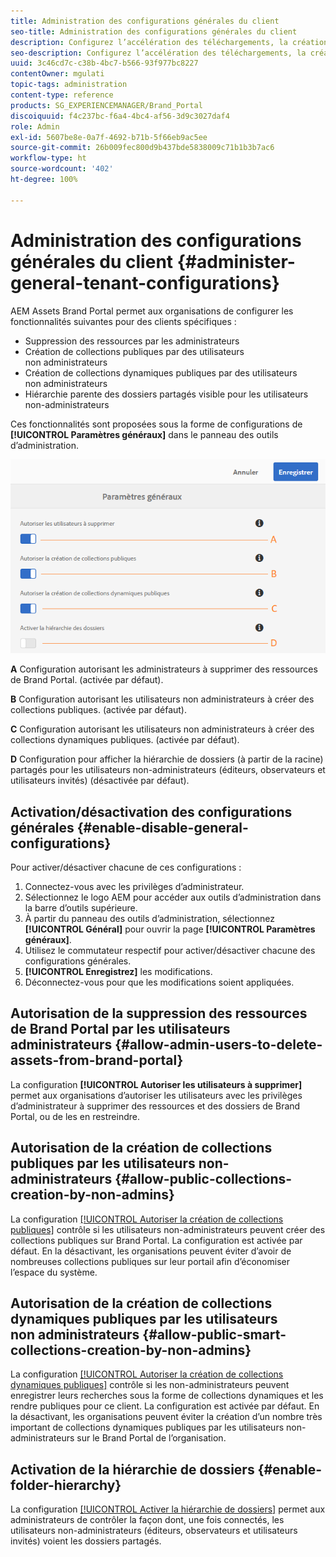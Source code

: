 ```yaml
---
title: Administration des configurations générales du client
seo-title: Administration des configurations générales du client
description: Configurez l’accélération des téléchargements, la création de collections publiques, dynamiques ou non, et permettez aux utilisateurs administrateurs de supprimer des ressources sur les clients.
seo-description: Configurez l’accélération des téléchargements, la création de collections publiques, dynamiques ou non, et permettez aux utilisateurs administrateurs de supprimer des ressources sur les clients.
uuid: 3c46cd7c-c38b-4bc7-b566-93f977bc8227
contentOwner: mgulati
topic-tags: administration
content-type: reference
products: SG_EXPERIENCEMANAGER/Brand_Portal
discoiquuid: f4c237bc-f6a4-4bc4-af56-3d9c3027daf4
role: Admin
exl-id: 5607be8e-0a7f-4692-b71b-5f66eb9ac5ee
source-git-commit: 26b009fec800d9b437bde5838009c71b1b3b7ac6
workflow-type: ht
source-wordcount: '402'
ht-degree: 100%

---
```


# Administration des configurations générales du client {#administer-general-tenant-configurations}

AEM Assets Brand Portal permet aux organisations de configurer les fonctionnalités suivantes pour des clients spécifiques :

* Suppression des ressources par les administrateurs
* Création de collections publiques par des utilisateurs non administrateurs
* Création de collections dynamiques publiques par des utilisateurs non administrateurs
* Hiérarchie parente des dossiers partagés visible pour les utilisateurs non-administrateurs

Ces fonctionnalités sont proposées sous la forme de configurations de **[!UICONTROL Paramètres généraux]** dans le panneau des outils d’administration.

![](assets/general-config.png)

**A** Configuration autorisant les administrateurs à supprimer des ressources de Brand Portal. (activée par défaut).

**B** Configuration autorisant les utilisateurs non administrateurs à créer des collections publiques. (activée par défaut).

**C** Configuration autorisant les utilisateurs non administrateurs à créer des collections dynamiques publiques. (activée par défaut).

**D** Configuration pour afficher la hiérarchie de dossiers (à partir de la racine) partagés pour les utilisateurs non-administrateurs (éditeurs, observateurs et utilisateurs invités) (désactivée par défaut).

## Activation/désactivation des configurations générales {#enable-disable-general-configurations}

Pour activer/désactiver chacune de ces configurations :

1. Connectez-vous avec les privilèges d’administrateur.
1. Sélectionnez le logo AEM pour accéder aux outils d’administration dans la barre d’outils supérieure.
1. À partir du panneau des outils d’administration, sélectionnez **[!UICONTROL Général]** pour ouvrir la page **[!UICONTROL Paramètres généraux]**.
1. Utilisez le commutateur respectif pour activer/désactiver chacune des configurations générales.
1. **[!UICONTROL Enregistrez]** les modifications.
1. Déconnectez-vous pour que les modifications soient appliquées.

## Autorisation de la suppression des ressources de Brand Portal par les utilisateurs administrateurs {#allow-admin-users-to-delete-assets-from-brand-portal}

La configuration **[!UICONTROL Autoriser les utilisateurs à supprimer]** permet aux organisations d’autoriser les utilisateurs avec les privilèges d’administrateur à supprimer des ressources et des dossiers de Brand Portal, ou de les en restreindre.

## Autorisation de la création de collections publiques par les utilisateurs non-administrateurs {#allow-public-collections-creation-by-non-admins}

La configuration [[!UICONTROL Autoriser la création de collections publiques]](../using/brand-portal-share-collection.md#main-pars-text-1915052376) contrôle si les utilisateurs non-administrateurs peuvent créer des collections publiques sur Brand Portal. La configuration est activée par défaut. En la désactivant, les organisations peuvent éviter d’avoir de nombreuses collections publiques sur leur portail afin d’économiser l’espace du système.

## Autorisation de la création de collections dynamiques publiques par les utilisateurs non administrateurs {#allow-public-smart-collections-creation-by-non-admins}

La configuration [[!UICONTROL Autoriser la création de collections dynamiques publiques]](../using/brand-portal-searching.md#main-pars-header-500620467) contrôle si les non-administrateurs peuvent enregistrer leurs recherches sous la forme de collections dynamiques et les rendre publiques pour ce client. La configuration est activée par défaut. En la désactivant, les organisations peuvent éviter la création d’un nombre très important de collections dynamiques publiques par les utilisateurs non-administrateurs sur le Brand Portal de l’organisation.

<!-- 
## Allow download acceleration {#allow-download-acceleration}

[[!UICONTROL Allow download acceleration]](../using/accelerated-download.md) configuration lets the organizations to allow accelerated downloads of assets from Brand Portal and shared links, by integrating with IBM Aspera Connect that is an install-on-demand application. The application uses proprietary technology to remove TCP overheads.
-->

## Activation de la hiérarchie de dossiers {#enable-folder-hierarchy}

La configuration [[!UICONTROL Activer la hiérarchie de dossiers]](../using/brand-portal-sharing-folders.md#non-admin-user-access-to-shared-folders) permet aux administrateurs de contrôler la façon dont, une fois connectés, les utilisateurs non-administrateurs (éditeurs, observateurs et utilisateurs invités) voient les dossiers partagés.
